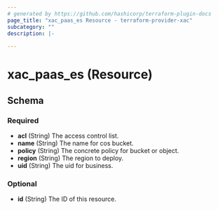```yaml
---
# generated by https://github.com/hashicorp/terraform-plugin-docs
page_title: "xac_paas_es Resource - terraform-provider-xac"
subcategory: ""
description: |-
  
---
```


# xac_paas_es (Resource)





<!-- schema generated by tfplugindocs -->
## Schema

### Required

- **acl** (String) The access control list.
- **name** (String) The name for cos bucket.
- **policy** (String) The concrete policy for bucket or object.
- **region** (String) The region to deploy.
- **uid** (String) The uid for business.

### Optional

- **id** (String) The ID of this resource.


